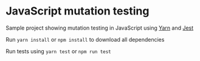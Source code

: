 # JavaScript mutation testing

Sample project showing mutation testing in JavaScript using [Yarn](https://yarnpkg.com/) and [Jest](https://facebook.github.io/jest/)

Run `yarn install` or `npm install` to download all dependencies

Run tests using `yarn test` or `npm run test`
